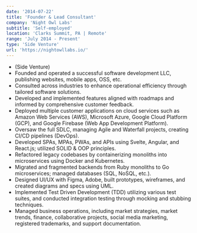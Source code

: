 ```yaml
---
date: '2014-07-22'
title: 'Founder & Lead Consultant'
company: 'Night Owl Labs'
subtitle: 'Self-employed'
location: 'Clarks Summit, PA | Remote'
range: 'July 2014 - Present'
type: 'Side Venture'
url: 'https://nightowllabs.io/'
---
```


- (Side Venture)
- Founded and operated a successful software development LLC, publishing websites, mobile apps, OSS, etc.
- Consulted across industries to enhance operational efficiency through tailored software solutions.
- Developed and implemented features aligned with roadmaps and informed by comprehensive customer feedback.
- Deployed multiple customer applications on cloud services such as Amazon Web Services (AWS), Microsoft Azure, Google Cloud Platform (GCP), and Google Firebase (Web App Development Platform).
- Oversaw the full SDLC, managing Agile and Waterfall projects, creating CI/CD pipelines (DevOps).
- Developed SPAs, MPAs, PWAs, and APIs using Svelte, Angular, and React.js; utilized SOLID & OOP principles.
- Refactored legacy codebases by containerizing monoliths into microservices using Docker and Kubernetes.
- Migrated and fragmented backends from Ruby monoliths to Go microservices; managed databases (SQL, NoSQL, etc.).
- Designed UI/UX with Figma, Adobe, built prototypes, wireframes, and created diagrams and specs using UML.
- Implemented Test Driven Development (TDD) utilizing various test suites, and conducted integration testing through mocking and stubbing techniques.
- Managed business operations, including market strategies, market trends, finance, collaborative projects, social media marketing, registered trademarks, and support documentation.
